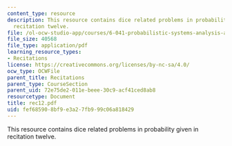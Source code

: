```yaml
---
content_type: resource
description: This resource contains dice related problems in probability given in
  recitation twelve.
file: /ol-ocw-studio-app/courses/6-041-probabilistic-systems-analysis-and-applied-probability-spring-2006/fef685908bf9e3a27fb999c06a818429_rec12.pdf
file_size: 40568
file_type: application/pdf
learning_resource_types:
- Recitations
license: https://creativecommons.org/licenses/by-nc-sa/4.0/
ocw_type: OCWFile
parent_title: Recitations
parent_type: CourseSection
parent_uid: 72e75de2-011e-beee-30c9-acf41ced8ab8
resourcetype: Document
title: rec12.pdf
uid: fef68590-8bf9-e3a2-7fb9-99c06a818429
---
```

This resource contains dice related problems in probability given in recitation twelve.